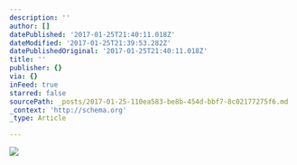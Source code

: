 ```yaml
---
description: ''
author: []
datePublished: '2017-01-25T21:40:11.018Z'
dateModified: '2017-01-25T21:39:53.282Z'
datePublishedOriginal: '2017-01-25T21:40:11.018Z'
title: ''
publisher: {}
via: {}
inFeed: true
starred: false
sourcePath: _posts/2017-01-25-110ea583-be8b-454d-bbf7-8c02177275f6.md
_context: 'http://schema.org'
_type: Article

---
```

![](https://the-grid-user-content.s3-us-west-2.amazonaws.com/e510830d-90f9-41c0-a146-7880edfca1cf.jpg)